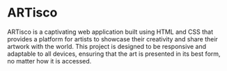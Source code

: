 # ARTisco
ARTisco is a captivating web application built using HTML and CSS that provides a platform for artists to showcase their creativity and share their artwork with the world. This project is designed to be responsive and adaptable to all devices, ensuring that the art is presented in its best form, no matter how it is accessed.
